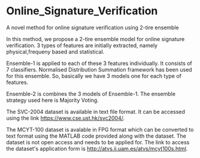 # Online_Signature_Verification
A novel method for online signature verification using 2-tire ensemble

In this method, we propose a 2-tire ensemble model for online signature verification. 3 types of features are initially extracted, namely physical,frequeny based and statistical. 

Ensemble-1 is applied to each of these 3 features individually. It consists of 7 classifiers. Normalised Distribution Summation framework has been used for this ensemble. So, basically we have 3 models one for each type of features.

Ensemble-2 is combines the 3 models of Ensemble-1. The ensemble strategy used here is Majority Voting.

The SVC-2004 dataset is available in text file format. It can be accessed using the link https://www.cse.ust.hk/svc2004/.

The MCYT-100 dataset is avalable in FPG format which can be converted to text format using the MATLAB code provided along with the dataset. The dataset is not open access and needs to be applied for. The link to access the dataset's application form is http://atvs.ii.uam.es/atvs/mcyt100s.html.
